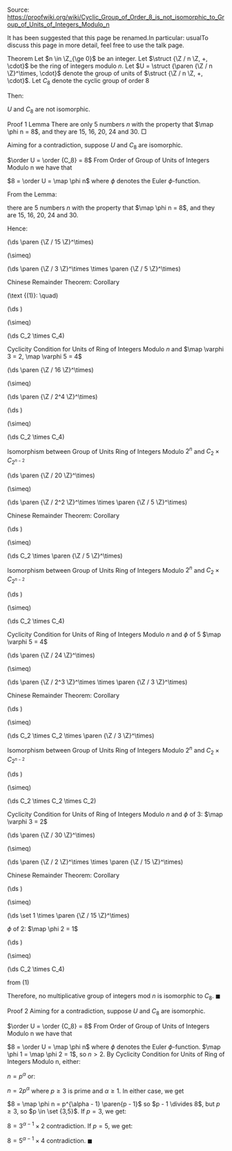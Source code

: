 # 

Source: https://proofwiki.org/wiki/Cyclic_Group_of_Order_8_is_not_isomorphic_to_Group_of_Units_of_Integers_Modulo_n


It has been suggested that this page be renamed.In particular: usualTo discuss this page in more detail, feel free to use the talk page.


Theorem
Let $n \in \Z_{\ge 0}$ be an integer.
Let $\struct {\Z / n \Z, +, \cdot}$ be the ring of integers modulo $n$.
Let $U = \struct {\paren {\Z / n \Z}^\times, \cdot}$ denote the group of units of $\struct {\Z / n \Z, +, \cdot}$.
Let $C_8$ denote the cyclic group of order $8$

Then:

$U$ and $C_8$ are not isomorphic.


Proof 1
Lemma
There are only $5$ numbers $n$ with the property that $\map \phi n = 8$, and they are $15$, $16$, $20$, $24$ and $30$.
$\Box$

Aiming for a contradiction, suppose $U$ and $C_8$ are isomorphic.

$\order U = \order {C_8} = 8$
From Order of Group of Units of Integers Modulo n we have that

$8 = \order U = \map \phi n$
where $\phi$ denotes the Euler $\phi$-function.

From the Lemma:

there are $5$ numbers $n$ with the property that $\map \phi n = 8$, and they are $15$, $16$, $20$, $24$ and $30$.

Hence:














\(\ds \paren {\Z / 15 \Z}^\times\)

\(\simeq\)







\(\ds \paren {\Z / 3 \Z}^\times \times \paren {\Z / 5 \Z}^\times\)





Chinese Remainder Theorem: Corollary




\(\text {(1)}: \quad\)









\(\ds \)

\(\simeq\)







\(\ds C_2 \times C_4\)





Cyclicity Condition for Units of Ring of Integers Modulo $n$ and $\map \varphi 3 = 2, \map \varphi 5 = 4$


















\(\ds \paren {\Z / 16 \Z}^\times\)

\(\simeq\)







\(\ds \paren {\Z / 2^4 \Z}^\times\)




















\(\ds \)

\(\simeq\)







\(\ds C_2 \times C_4\)





Isomorphism between Group of Units Ring of Integers Modulo $2^n$ and $C_2 \times C_{2^{n - 2} }$


















\(\ds \paren {\Z / 20 \Z}^\times\)

\(\simeq\)







\(\ds \paren {\Z / 2^2 \Z}^\times \times \paren {\Z / 5 \Z}^\times\)





Chinese Remainder Theorem: Corollary














\(\ds \)

\(\simeq\)







\(\ds C_2 \times \paren {\Z / 5 \Z}^\times\)





Isomorphism between Group of Units Ring of Integers Modulo $2^n$ and $C_2 \times C_{2^{n - 2} }$














\(\ds \)

\(\simeq\)







\(\ds C_2 \times C_4\)





Cyclicity Condition for Units of Ring of Integers Modulo $n$ and $\phi$ of $5$ $\map \varphi 5 = 4$


















\(\ds \paren {\Z / 24 \Z}^\times\)

\(\simeq\)







\(\ds \paren {\Z / 2^3 \Z}^\times \times \paren {\Z / 3 \Z}^\times\)





Chinese Remainder Theorem: Corollary














\(\ds \)

\(\simeq\)







\(\ds C_2 \times C_2 \times \paren {\Z / 3 \Z}^\times\)





Isomorphism between Group of Units Ring of Integers Modulo $2^n$ and $C_2 \times C_{2^{n - 2} }$














\(\ds \)

\(\simeq\)







\(\ds C_2 \times C_2 \times C_2\)





Cyclicity Condition for Units of Ring of Integers Modulo $n$ and $\phi$ of $3$: $\map \varphi 3 = 2$


















\(\ds \paren {\Z / 30 \Z}^\times\)

\(\simeq\)







\(\ds \paren {\Z / 2 \Z}^\times \times \paren {\Z / 15 \Z}^\times\)





Chinese Remainder Theorem: Corollary














\(\ds \)

\(\simeq\)







\(\ds \set 1 \times \paren {\Z / 15 \Z}^\times\)





$\phi$ of $2$: $\map \phi 2 = 1$














\(\ds \)

\(\simeq\)







\(\ds C_2 \times C_4\)





from $(1)$




Therefore, no multiplicative group of integers mod $n$ is isomorphic to $C_8$.
$\blacksquare$


Proof 2
Aiming for a contradiction, suppose $U$ and $C_8$ are isomorphic.

$\order U = \order {C_8} = 8$
From Order of Group of Units of Integers Modulo n we have that

$8 = \order U = \map \phi n$
where $\phi$ denotes the Euler $\phi$-function.
$\map \phi 1 = \map \phi 2 = 1$, so $n > 2$.
By Cyclicity Condition for Units of Ring of Integers Modulo n, either:

$n = p^\alpha$
or:

$n = 2 p^\alpha$
where $p \ge 3$ is prime and $\alpha \ge 1$.
In either case, we get

$8 = \map \phi n = p^{\alpha - 1} \paren{p - 1}$
so $p - 1 \divides 8$, but $p \ge 3$, so $p \in \set {3,5}$.
If $p = 3$, we get:

$8 = 3^{\alpha - 1}\times 2$
contradiction.
If $p = 5$, we get:

$8 = 5^{\alpha - 1}\times 4$
contradiction.
$\blacksquare$





